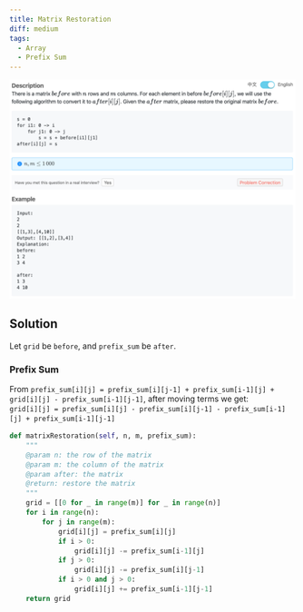 ```yaml
---
title: Matrix Restoration
diff: medium
tags:
  - Array
  - Prefix Sum
---
```


<img class="medium-zoom" src="/algo/matrix-restoration.png" alt="https://www.lintcode.com/problem/matrix-restoration">

## Solution

Let `grid` be `before`, and `prefix_sum` be `after`.

### Prefix Sum

From `prefix_sum[i][j] = prefix_sum[i][j-1] + prefix_sum[i-1][j] + grid[i][j] - prefix_sum[i-1][j-1]`, after moving terms we get:  
`grid[i][j] = prefix_sum[i][j] - prefix_sum[i][j-1] - prefix_sum[i-1][j] + prefix_sum[i-1][j-1]`

```py
def matrixRestoration(self, n, m, prefix_sum):
    """
    @param n: the row of the matrix
    @param m: the column of the matrix
    @param after: the matrix
    @return: restore the matrix
    """
    grid = [[0 for _ in range(m)] for _ in range(n)]
    for i in range(n):
        for j in range(m):
            grid[i][j] = prefix_sum[i][j]
            if i > 0:
                grid[i][j] -= prefix_sum[i-1][j]
            if j > 0:
                grid[i][j] -= prefix_sum[i][j-1]
            if i > 0 and j > 0:
                grid[i][j] += prefix_sum[i-1][j-1]
    return grid
```
